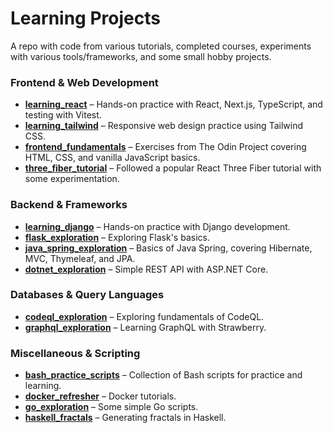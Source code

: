 # Learning Projects

A repo with code from various tutorials, completed courses, experiments with various tools/frameworks, and some small hobby projects.

### Frontend & Web Development

- [**learning_react**](/learning_react/) – Hands-on practice with React, Next.js, TypeScript, and testing with Vitest.
- [**learning_tailwind**](/learning_tailwind/) – Responsive web design practice using Tailwind CSS.
- [**frontend_fundamentals**](/frontend_fundamentals/) – Exercises from The Odin Project covering HTML, CSS, and vanilla JavaScript basics.
- [**three_fiber_tutorial**](/three_fiber_tutorial/) – Followed a popular React Three Fiber tutorial with some experimentation.

### Backend & Frameworks

- [**learning_django**](/learning_django/) – Hands-on practice with Django development.
- [**flask_exploration**](/flask_exploration/) – Exploring Flask's basics.
- [**java_spring_exploration**](/java_spring_exploration/) – Basics of Java Spring, covering Hibernate, MVC, Thymeleaf, and JPA.
- [**dotnet_exploration**](/dotnet_exploration/) – Simple REST API with ASP.NET Core.

### Databases & Query Languages

- [**codeql_exploration**](/codeql_exploration/) – Exploring fundamentals of CodeQL.
- [**graphql_exploration**](/graphql_exploration/) – Learning GraphQL with Strawberry.

### Miscellaneous & Scripting

- [**bash_practice_scripts**](/bash_practice/) – Collection of Bash scripts for practice and learning.
- [**docker_refresher**](/docker_refresher/) – Docker tutorials.
- [**go_exploration**](/go_exploration/) – Some simple Go scripts.
- [**haskell_fractals**](/haskell_fractals/) – Generating fractals in Haskell.
